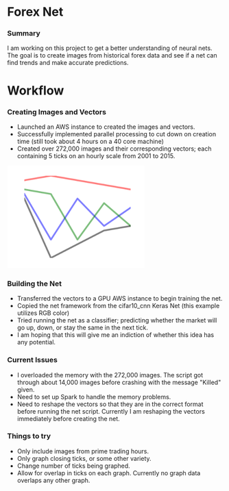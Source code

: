# Forex Net
### Summary
I am working on this project to get a better understanding of neural nets.  The goal is to create images from historical forex data and see if a net can find trends and make accurate predictions.

# Workflow
### Creating Images and Vectors
 - Launched an AWS instance to created the images and vectors.
 - Successfully implemented parallel processing to cut down on creation time (still took about 4 hours on a 40 core machine)
 - Created over 272,000 images and their corresponding vectors; each containing 5 ticks on an hourly scale from 2001 to 2015.

<img src="https://raw.githubusercontent.com/gravity226/forex_net/master/imgs/EURUSD_20010103_00-00-00.png" width="320" height="240">

### Building the Net
 - Transferred the vectors to a GPU AWS instance to begin training the net.
 - Copied the net framework from the cifar10_cnn Keras Net (this example utilizes RGB color)
 - Tried running the net as a classifier; predicting whether the market will go up, down, or stay the same in the next tick.
 - I am hoping that this will give me an indiction of whether this idea has any potential.

### Current Issues
 - I overloaded the memory with the 272,000 images. The script got through about 14,000 images before crashing with the message "Killed" given.
 - Need to set up Spark to handle the memory problems.
 - Need to reshape the vectors so that they are in the correct format before running the net script.  Currently I am reshaping the vectors immediately before creating the net.

### Things to try
 - Only include images from prime trading hours.
 - Only graph closing ticks, or some other variety.
 - Change number of ticks being graphed.
 - Allow for overlap in ticks on each graph. Currently no graph data overlaps any other graph.
